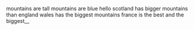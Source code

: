 mountains are tall
mountains are blue
hello
scotland has bigger mountains than england
wales has the biggest mountains
france is the best and the biggest__

